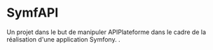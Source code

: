 # SymfAPI
Un projet dans le but de manipuler APIPlateforme dans le cadre de la réalisation d'une application Symfony.
.
